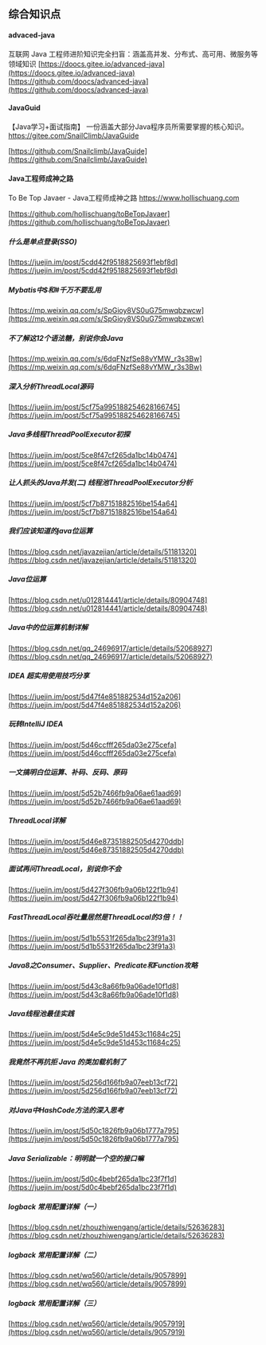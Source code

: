 ## 综合知识点

#### advaced-java  
互联网 Java 工程师进阶知识完全扫盲：涵盖高并发、分布式、高可用、微服务等领域知识 
[https://doocs.gitee.io/advanced-java](https://doocs.gitee.io/advanced-java)
[https://github.com/doocs/advanced-java](https://github.com/doocs/advanced-java)


#### JavaGuid
【Java学习+面试指南】 一份涵盖大部分Java程序员所需要掌握的核心知识。 https://gitee.com/SnailClimb/JavaGuide

[https://github.com/Snailclimb/JavaGuide](https://github.com/Snailclimb/JavaGuide)


#### Java工程师成神之路  
To Be Top Javaer - Java工程师成神之路 https://www.hollischuang.com  

[https://github.com/hollischuang/toBeTopJavaer](https://github.com/hollischuang/toBeTopJavaer)  


#####  什么是单点登录(SSO)  
[https://juejin.im/post/5cdd42f9518825693f1ebf8d](https://juejin.im/post/5cdd42f9518825693f1ebf8d)  


#####  Mybatis中$和#千万不要乱用  
[https://mp.weixin.qq.com/s/SpGioy8VS0uG75mwqbzwcw](https://mp.weixin.qq.com/s/SpGioy8VS0uG75mwqbzwcw)  


#####  不了解这12个语法糖，别说你会Java  
[https://mp.weixin.qq.com/s/6dqFNzfSe88vYMW_r3s3Bw](https://mp.weixin.qq.com/s/6dqFNzfSe88vYMW_r3s3Bw) 

#####  深入分析ThreadLocal源码  
[https://juejin.im/post/5cf75a995188254628166745](https://juejin.im/post/5cf75a995188254628166745)  

#####  Java多线程ThreadPoolExecutor初探  
[https://juejin.im/post/5ce8f47cf265da1bc14b0474](https://juejin.im/post/5ce8f47cf265da1bc14b0474)  

#####  让人抓头的Java并发(二) 线程池ThreadPoolExecutor分析  
[https://juejin.im/post/5cf7b87151882516be154a64](https://juejin.im/post/5cf7b87151882516be154a64)  

#####  我们应该知道的java位运算  
[https://blog.csdn.net/javazejian/article/details/51181320](https://blog.csdn.net/javazejian/article/details/51181320)  

#####  Java位运算  
[https://blog.csdn.net/u012814441/article/details/80904748](https://blog.csdn.net/u012814441/article/details/80904748)  

#####  Java中的位运算机制详解  
[https://blog.csdn.net/qq_24696917/article/details/52068927](https://blog.csdn.net/qq_24696917/article/details/52068927)  

#####  IDEA 超实用使用技巧分享  
[https://juejin.im/post/5d47f4e851882534d152a206](https://juejin.im/post/5d47f4e851882534d152a206)  

#####  玩转IntelliJ IDEA  
[https://juejin.im/post/5d46ccfff265da03e275cefa](https://juejin.im/post/5d46ccfff265da03e275cefa)  

#####  一文搞明白位运算、补码、反码、原码  
[https://juejin.im/post/5d52b7466fb9a06ae61aad69](https://juejin.im/post/5d52b7466fb9a06ae61aad69)  

#####  ThreadLocal详解  
[https://juejin.im/post/5d46e87351882505d4270ddb](https://juejin.im/post/5d46e87351882505d4270ddb)  

#####  面试再问ThreadLocal，别说你不会  
[https://juejin.im/post/5d427f306fb9a06b122f1b94](https://juejin.im/post/5d427f306fb9a06b122f1b94)  

#####  FastThreadLocal吞吐量居然是ThreadLocal的3倍！！  
[https://juejin.im/post/5d1b5531f265da1bc23f91a3](https://juejin.im/post/5d1b5531f265da1bc23f91a3)  

#####  Java8之Consumer、Supplier、Predicate和Function攻略  
[https://juejin.im/post/5d43c8a66fb9a06ade10f1d8](https://juejin.im/post/5d43c8a66fb9a06ade10f1d8)  

#####  Java线程池最佳实践  
[https://juejin.im/post/5d4e5c9de51d453c11684c25](https://juejin.im/post/5d4e5c9de51d453c11684c25)  


#####  我竟然不再抗拒 Java 的类加载机制了  
[https://juejin.im/post/5d256d166fb9a07eeb13cf72](https://juejin.im/post/5d256d166fb9a07eeb13cf72)  

#####  对Java中HashCode方法的深入思考  
[https://juejin.im/post/5d50c1826fb9a06b1777a795](https://juejin.im/post/5d50c1826fb9a06b1777a795)  

#####  Java Serializable：明明就一个空的接口嘛  
[https://juejin.im/post/5d0c4bebf265da1bc23f7f1d](https://juejin.im/post/5d0c4bebf265da1bc23f7f1d)  


#####  logback 常用配置详解（一） 
[https://blog.csdn.net/zhouzhiwengang/article/details/52636283](https://blog.csdn.net/zhouzhiwengang/article/details/52636283)  

#####  logback 常用配置详解（二）  
[https://blog.csdn.net/wq560/article/details/9057899](https://blog.csdn.net/wq560/article/details/9057899)  

#####  logback 常用配置详解（三）  
[https://blog.csdn.net/wq560/article/details/9057919](https://blog.csdn.net/wq560/article/details/9057919)  











